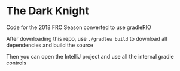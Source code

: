 # The Dark Knight
Code for the 2018 FRC Season converted to use gradleRIO

After downloading this repo, use `./gradlew build` to download all dependencies and build the source

Then you can open the IntelliJ project and use all the internal gradle controls